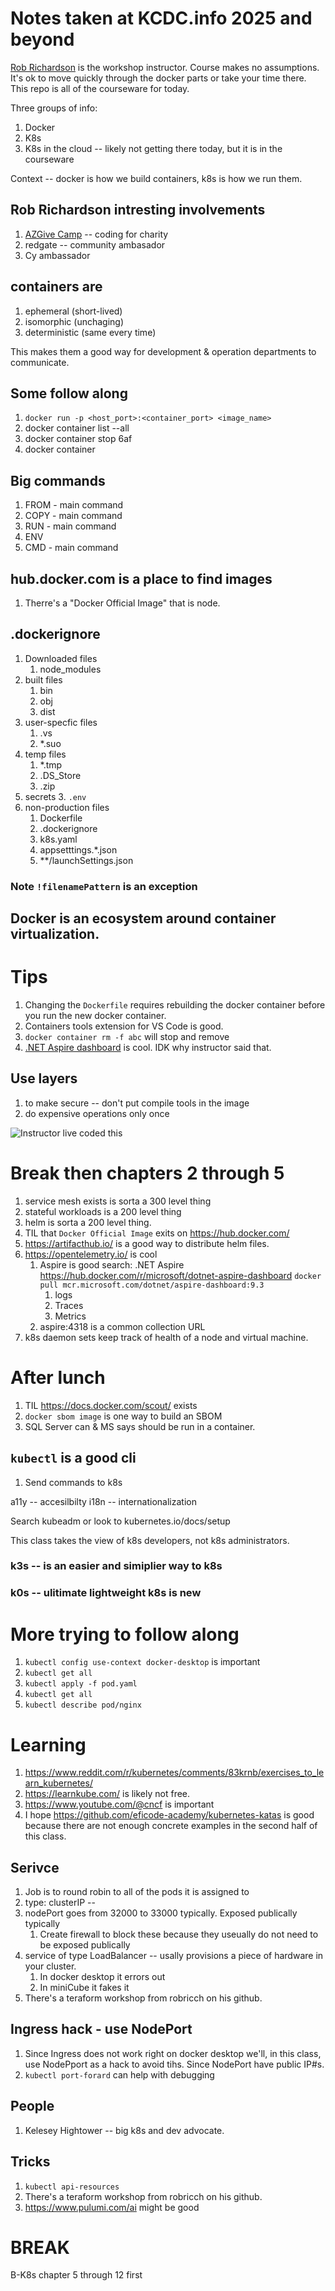 # Notes taken at KCDC.info 2025 and beyond

[Rob Richardson](https://github.com/robrich) is the workshop instructor.  Course makes no assumptions.   It's ok to move quickly through the docker parts or take your time there.  This repo is all of the courseware for today.

Three groups of info:
1. Docker
2. K8s
3. K8s in the cloud -- likely not getting there today, but it is in the courseware


Context -- docker is how we build containers, k8s is how we run them.

## Rob Richardson intresting involvements

1. [AZGive Camp](https://www.azgivecamp.org/) -- coding for charity
1. redgate -- community ambasador
1. Cy ambassador

## containers are
1. ephemeral (short-lived)
1. isomorphic (unchaging)
1. deterministic (same every time)

This makes them a good way for development & operation departments to communicate.

## Some follow along

1. `docker run -p <host_port>:<container_port> <image_name>`
1. docker container list --all 
1. docker container stop 6af
1. docker container

## Big commands
1. FROM - main command
2. COPY - main command
3. RUN - main command
4. ENV
5. CMD - main command

## hub.docker.com is a place to find images
1. Therre's a "Docker Official Image" that is node.  


## .dockerignore
1. Downloaded files
   1. node_modules
1. built files
   1. bin
   2. obj
   3. dist
1. user-specfic files
   1. .vs
   2. *.suo
1. temp files
   1. *.tmp
   2. .DS_Store
   3. .zip
1. secrets
   3. `.env`
1. non-production files
   1. Dockerfile
   2. .dockerignore
   3. k8s.yaml
   4. appsetttings.*.json
   4. **/launchSettings.json

### Note `!filenamePattern` is an exception

## Docker is an ecosystem around container virtualization.  

# Tips
1. Changing the `Dockerfile` requires rebuilding the docker container before you run the new docker container.
1. Containers tools extension for VS Code is good.
1. `docker container rm -f abc` will stop and remove
1. [.NET Aspire dashboard](https://learn.microsoft.com/en-us/dotnet/aspire/fundamentals/dashboard/overview?tabs=bash) is cool.  IDK why instructor said that.


## Use layers 
1. to make secure  -- don't put compile tools in the image
2. do expensive operations only once

![Instructor live coded this](i/image.png)

# Break then chapters 2 through 5

1. service mesh exists is sorta a 300 level thing
1. stateful workloads is a 200 level thing
2. helm is sorta a 200 level thing.
1. TIL that `Docker Official Image` exits on https://hub.docker.com/
1. https://artifacthub.io/ is a good way to distribute helm files.
1. https://opentelemetry.io/ is cool
   1. Aspire is good search: .NET Aspire https://hub.docker.com/r/microsoft/dotnet-aspire-dashboard  `docker pull mcr.microsoft.com/dotnet/aspire-dashboard:9.3`
      1. logs
      2. Traces
      3. Metrics
   1. aspire:4318 is a common collection URL
1. k8s daemon sets keep track of health of a node and virtual machine.


# After lunch
1. TIL https://docs.docker.com/scout/ exists
1. `docker sbom image` is one way to build an SBOM
1. SQL Server can & MS says should be run in a container.  

## `kubectl` is a good cli
1. Send commands to k8s

a11y -- accesilbilty
i18n -- internationalization


Search kubeadm or look to kubernetes.io/docs/setup

This class takes the view of k8s developers, not k8s administrators.  

### k3s -- is an easier and simiplier way to k8s

### k0s -- ulitimate lightweight k8s is new

# More trying to follow along
1. `kubectl config use-context docker-desktop` is important
1. `kubectl get all`
2. `kubectl apply -f pod.yaml`
1. `kubectl get all`
1. `kubectl describe pod/nginx`


# Learning
1. https://www.reddit.com/r/kubernetes/comments/83krnb/exercises_to_learn_kubernetes/
1. https://learnkube.com/ is likely not free.
1. https://www.youtube.com/@cncf is important
1. I hope https://github.com/eficode-academy/kubernetes-katas is good because there are not enough concrete examples in the second half of this class.  

## Serivce
1. Job is to round robin to all of the pods it is assigned to
1. type: clusterIP -- 
1. nodePort goes from 32000 to 33000 typically.  Exposed publically typically
   1. Create firewall to block these because they useually do not need to be exposed publically
1. service of type LoadBalancer -- usally provisions a piece of hardware in your cluster.
   1. In docker desktop it errors out
   1. In miniCube it fakes it
1. There's a teraform workshop from robricch on his github.

## Ingress hack - use NodePort
1. Since Ingress does not work right on docker desktop we'll, in this class, use NodePport as a hack to avoid tihs.  Since NodePort have public IP#s.
1. `kubectl port-forard` can help with debugging

## People
1. Kelesey Hightower -- big k8s and dev advocate.   



## Tricks
1. `kubectl api-resources` 
1. There's a teraform workshop from robricch on his github.
1. https://www.pulumi.com/ai might be good

# BREAK

B-K8s chapter 5 through 12 first 


